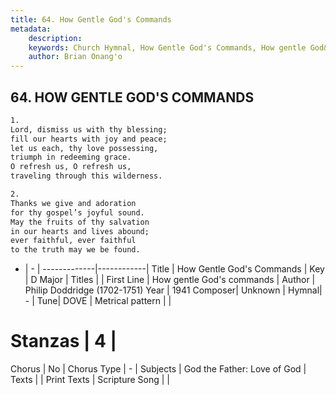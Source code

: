 ```yaml
---
title: 64. How Gentle God's Commands
metadata:
    description: 
    keywords: Church Hymnal, How Gentle God's Commands, How gentle God&#039;s commands, 
    author: Brian Onang'o
---
```



## 64. HOW GENTLE GOD'S COMMANDS

```txt
1.
Lord, dismiss us with thy blessing;
fill our hearts with joy and peace;
let us each, thy love possessing,
triumph in redeeming grace.
O refresh us, O refresh us,
traveling through this wilderness.

2.
Thanks we give and adoration
for thy gospel’s joyful sound.
May the fruits of thy salvation
in our hearts and lives abound;
ever faithful, ever faithful
to the truth may we be found.
```

- |   -  |
-------------|------------|
Title | How Gentle God's Commands |
Key | D Major |
Titles |  |
First Line | How gentle God&#039;s commands |
Author | Philip Doddridge (1702-1751)
Year | 1941
Composer| Unknown |
Hymnal|  - |
Tune| DOVE |
Metrical pattern | |
# Stanzas | 4 |
Chorus | No |
Chorus Type | - |
Subjects | God the Father: Love of God |
Texts |  |
Print Texts | 
Scripture Song |  |
  
